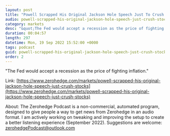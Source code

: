 ```yaml
---
layout: post
title: "Powell Scrapped His Original Jackson Hole Speech Just To Crush Stocks "
audio: powell-scrapped-his-original-jackson-hole-speech-just-crush-stocks-0
category: markets
desc: "&quot;The Fed would accept a recession as the price of fighting inflation.&quot;"
duration: 00:04:57
length: 297
datetime: Mon, 19 Sep 2022 15:52:00 +0000
tags: podcast
guid: powell-scrapped-his-original-jackson-hole-speech-just-crush-stocks-0
order: 2
---
```

&quot;The Fed would accept a recession as the price of fighting inflation.&quot;

Link: [https://www.zerohedge.com/markets/powell-scrapped-his-original-jackson-hole-speech-just-crush-stocks](https://www.zerohedge.com/markets/powell-scrapped-his-original-jackson-hole-speech-just-crush-stocks)

About: The Zerohedge Podcast is a non-commercial, automated program, designed to give people a way to get news from Zerohedge in an audio format.  I am actively working on tweaking and improving the setup to create a better listening experience (September 2022).  Suggestions are welcome: [zerohedgePodcast@outlook.com](mailto:zerohedgePodcast@outlook.com)